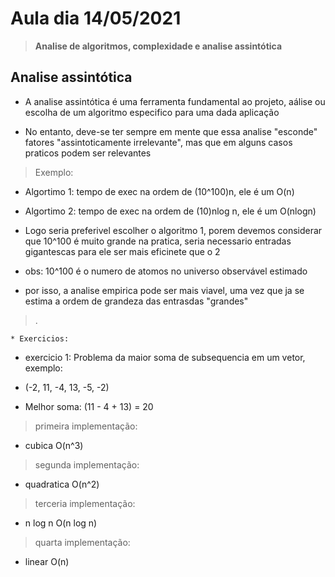 # Aula dia 14/05/2021
>**Analise de algoritmos, complexidade e analise assintótica**

## Analise assintótica 

* A analise assintótica é uma ferramenta fundamental ao projeto, aálise ou escolha de um algoritmo especifico para uma dada aplicação

* No entanto, deve-se ter sempre em mente que essa analise "esconde" fatores "assintoticamente irrelevante", mas que em alguns casos praticos podem ser relevantes

> Exemplo: 

* Algortimo 1: tempo de exec na ordem de (10^100)n, ele é um O(n)
* Algortimo 2: tempo de exec na ordem de (10)nlog n, ele é um O(nlogn)

* Logo seria preferivel escolher o algoritmo 1, porem devemos considerar que 10^100 é muito grande na pratica, seria necessario entradas gigantescas para ele ser mais eficinete que o 2

* obs: 10^100 é o numero de atomos no universo observável estimado

* por isso, a analise empirica pode ser mais viavel, uma vez que ja se estima a ordem de grandeza das entrasdas "grandes"

> .

    * Exercicios:
    
* exercicio 1: Problema da maior soma de subsequencia em um vetor, exemplo:
* (-2, 11, -4, 13, -5, -2) 

* Melhor soma: (11 - 4 + 13) = 20

> primeira implementação:
* cubica O(n^3)

> segunda implementação:
* quadratica O(n^2)

> terceria implementação:
* n log n O(n log n)

> quarta implementação:
* linear O(n)
